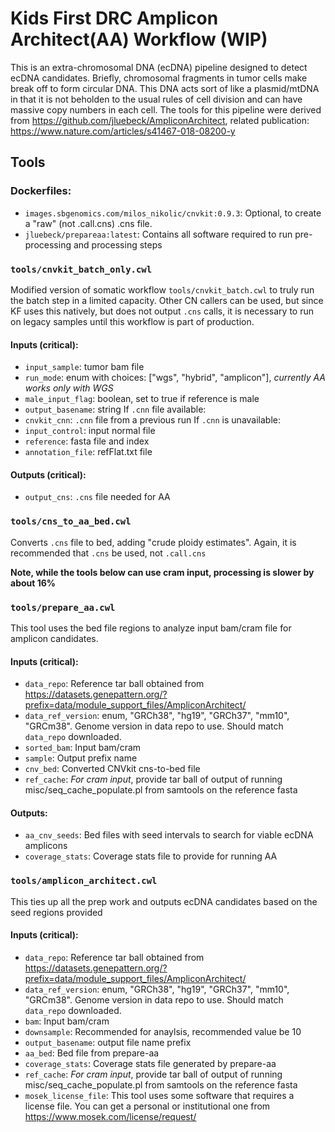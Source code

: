 # Kids First DRC Amplicon Architect(AA) Workflow (WIP)
This is an extra-chromosomal DNA (ecDNA) pipeline designed to detect ecDNA candidates.
Briefly, chromosomal fragments in tumor cells make break off to form circular DNA.
This DNA acts sort of like a plasmid/mtDNA in that it is not beholden to the usual rules of cell division and can have massive copy numbers in each cell.
The tools for this pipeline were derived from https://github.com/jluebeck/AmpliconArchitect, related publication: https://www.nature.com/articles/s41467-018-08200-y

## Tools
### Dockerfiles:
 - `images.sbgenomics.com/milos_nikolic/cnvkit:0.9.3`: Optional, to create a "raw" (not .call.cns) .cns file.
 - `jluebeck/prepareaa:latest`: Contains all software required to run pre-processing and processing steps

### `tools/cnvkit_batch_only.cwl`
Modified version of somatic workflow `tools/cnvkit_batch.cwl` to truly run the batch step in a limited capacity.
Other CN callers can be used, but since KF uses this natively, but does not output `.cns` calls, it is necessary to run on legacy samples until this workflow is part of production.
#### Inputs (critical):
 - `input_sample`: tumor bam file
 - `run_mode`: enum with choices: ["wgs", "hybrid", "amplicon"], _currently AA works only with WGS_
 - `male_input_flag`: boolean, set to true if reference is male
 - `output_basename`: string
 If `.cnn` file available:
 - `cnvkit_cnn`: `.cnn` file from a previous run 
 If `.cnn` is unavailable:
 - `input_control`: input normal file
 - `reference`: fasta file and index
 - `annotation_file`: refFlat.txt file
#### Outputs (critical):
 - `output_cns`: `.cns` file needed for AA

### `tools/cns_to_aa_bed.cwl`
Converts `.cns` file to bed, adding "crude ploidy estimates".
Again, it is recommended that `.cns` be used, not `.call.cns`

**Note, while the tools below can use cram input, processing is slower by about 16%**
### `tools/prepare_aa.cwl`
This tool uses the bed file regions to analyze input bam/cram file for amplicon candidates.
#### Inputs (critical):
 - `data_repo`: Reference tar ball obtained from https://datasets.genepattern.org/?prefix=data/module_support_files/AmpliconArchitect/
 - `data_ref_version`: enum, "GRCh38", "hg19", "GRCh37", "mm10", "GRCm38". Genome version in data repo to use. Should match `data_repo` downloaded.
 - `sorted_bam`: Input bam/cram
 - `sample`: Output prefix name
 - `cnv_bed`: Converted CNVkit cns-to-bed file
 - `ref_cache`: _For cram input_, provide tar ball of output of running misc/seq_cache_populate.pl from samtools on the reference fasta
#### Outputs:
 - `aa_cnv_seeds`: Bed files with seed intervals to search for viable ecDNA amplicons
 - `coverage_stats`: Coverage stats file to provide for running AA

### `tools/amplicon_architect.cwl`
This ties up all the prep work and outputs ecDNA candidates based on the seed regions provided
#### Inputs (critical):
 - `data_repo`: Reference tar ball obtained from https://datasets.genepattern.org/?prefix=data/module_support_files/AmpliconArchitect/
 - `data_ref_version`: enum, "GRCh38", "hg19", "GRCh37", "mm10", "GRCm38". Genome version in data repo to use. Should match `data_repo` downloaded.
 - `bam`: Input bam/cram
 - `downsample`: Recommended for anaylsis, recommended value be 10
 - `output_basename`: output file name prefix
 - `aa_bed`: Bed file from prepare-aa
 - `coverage_stats`: Coverage stats file generated by prepare-aa
 - `ref_cache`: _For cram input_, provide tar ball of output of running misc/seq_cache_populate.pl from samtools on the reference fasta
 - `mosek_license_file`: This tool uses some software that requires a license file. You can get a personal or institutional one from https://www.mosek.com/license/request/

